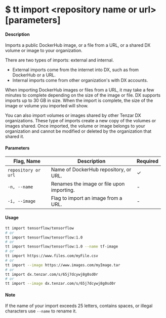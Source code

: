 <h1 class="title">$ tt import &lt;repository name or url&gt; [parameters]</h1>

#### Description

Imports a public DockerHub image, or a file from a URL, or a shared DX volume or image to your organization.

There are two types of imports: external and internal.

* External imports come from the internet into DX, such as from DockerHub or a URL.
* Internal imports come from other organization's with DX accounts.

When importing DockerHub images or files from a URL, it may take a few minutes to complete depending on the size of the image or file. DX supports imports up to 30 GB in size. When the import is complete, the size of the image or volume you imported will show.

You can also import volumes or images shared by other Tenzar DX organizations. These type of imports create a new copy of the volumes or images shared. Once imported, the volume or image belongs to your organization and cannot be modified or deleted by the organization that shared it.

#### Parameters

| Flag, Name          | Description                               | Required |
| ------------------- | ----------------------------------------- | -------- |
| `repository or url` | Name of DockerHub repository, or URL.     | ✓        |
| `-n, --name`        | Renames the image or file upon importing. | -        |
| `-i, --image`       | Flag to import an image from a URL.       | -        |

#### Usage

```bash
tt import tensorflow/tensorflow
# or
tt import tensorflow/tensorflow:1.0
# or
tt import tensorflow/tensorflow:1.0 --name tf-image
# or
tt import https://www.files.com/myFile.csv
# or
tt import --image https://www.images.com/myImage.tar
# or
tt import dx.tenzar.com/s/65j7dcywj8g0sd0r
# or
tt import --image dx.tenzar.com/s/65j7dcywj8g0sd0r
```

#### Note

If the name of your import exceeds 25 letters, contains spaces, or illegal characters use `--name` to rename it.
